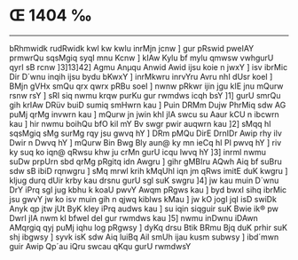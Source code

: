 # Œ 1404 ‰
---
bRhmwidk rudRwidk kwl kw kwlu inrMjn jcnw ] gur pRswid pweIAY
prmwrQu sqsMgiq syqI mnu Kcnw ] kIAw Kylu bf mylu qmwsw vwhgurU qyrI
sB rcnw ]3]13]42] Agmu Anµqu Anwid Awid ijsu koie n jwxY ] isv
ibrMic Dir D´wnu inqih ijsu bydu bKwxY ] inrMkwru inrvYru Avru nhI dUsr
koeI ] BMjn gVHx smQu qrx qwrx pRBu soeI ] nwnw pRkwr ijin jgu kIE
jnu mQurw rsnw rsY ] sRI siq nwmu krqw purKu gur rwmdws icqh bsY ]1]
gurU smrQu gih krIAw DRüv buiD sumiq smHwrn kau ] Puin DRMm Dujw PhrMiq
sdw AG puMj qrMg invwrn kau ] mQurw jn jwin khI jIA swcu su Aaur
kCU n ibcwrn kau ] hir nwmu boihQu bfO kil mY Bv swgr pwir auqwrn
kau ]2] sMqq hI sqsMgiq sMg surMg rqy jsu gwvq hY ] DRm pMQu DirE
DrnIDr Awip rhy ilv Dwir n Dwvq hY ] mQurw Bin Bwg Bly aun@ ky mn
ieCq hI Pl pwvq hY ] riv ky suq ko iqn@ qRwsu khw ju crMn gurU icqu
lwvq hY ]3] inrml nwmu suDw prpUrn sbd qrMg pRgitq idn Awgru ]
gihr gMBIru AQwh Aiq bf suBru sdw sB ibiD rqnwgru ] sMq mrwl
krih kMqUhl iqn jm qRws imitE duK kwgru ] kljug durq dUir krby kau
drsnu gurU sgl suK swgru ]4] jw kau muin D´wnu DrY iPrq sgl jug kbhu
k koaU pwvY Awqm pRgws kau ] byd bwxI sihq ibrMic jsu gwvY jw ko isv
muin gih n qjwq kiblws kMau ] jw kO jogI jqI isD swiDk Anyk qp
jtw jUt ByK kIey iPrq audws kau ] su iqin siqguir suK Bwie ik® pw DwrI
jIA nwm kI bfweI deI gur rwmdws kau ]5] nwmu inDwnu iDAwn
AMqrgiq qyj puMj iqhu log pRgwsy ] dyKq drsu Btik BRmu Bjq duK prhir
suK shj ibgwsy ] syvk isK sdw Aiq luiBq Ail smUh ijau kusm subwsy
] ibd´mwn guir Awip Qp´au iQru swcau qKqu gurU rwmdwsY
####
